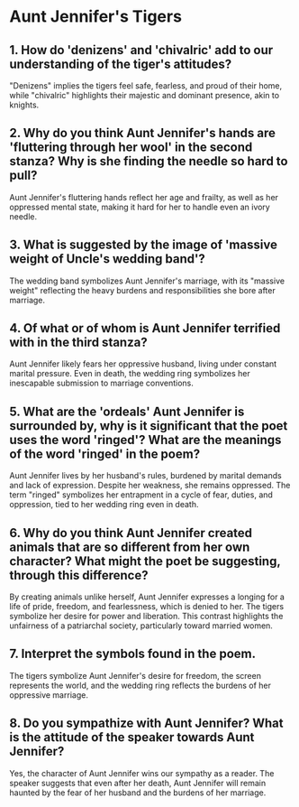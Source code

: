 # Aunt Jennifer's Tigers 
## 1. How do 'denizens' and 'chivalric' add to our understanding of the tiger's attitudes? 
"Denizens" implies the tigers feel safe, fearless, and proud of their home, while "chivalric" highlights their majestic and dominant presence, akin to knights.

## 2. Why do you think Aunt Jennifer's hands are 'fluttering through her wool' in the second stanza? Why is she finding the needle so hard to pull? 
Aunt Jennifer's fluttering hands reflect her age and frailty, as well as her oppressed mental state, making it hard for her to handle even an ivory needle.

## 3. What is suggested by the image of 'massive weight of Uncle's wedding band'?
The wedding band symbolizes Aunt Jennifer's marriage, with its "massive weight" reflecting the heavy burdens and responsibilities she bore after marriage.

## 4. Of what or of whom is Aunt Jennifer terrified with in the third stanza? 
Aunt Jennifer likely fears her oppressive husband, living under constant marital pressure. Even in death, the wedding ring symbolizes her inescapable submission to marriage conventions.

## 5. What are the 'ordeals' Aunt Jennifer is surrounded by, why is it significant that the poet uses the word 'ringed'? What are the meanings of the word 'ringed' in the poem?  
Aunt Jennifer lives by her husband's rules, burdened by marital demands and lack of expression. Despite her weakness, she remains oppressed. The term "ringed" symbolizes her entrapment in a cycle of fear, duties, and oppression, tied to her wedding ring even in death.

## 6. Why do you think Aunt Jennifer created animals that are so different from her own character? What might the poet be suggesting, through this difference? 
By creating animals unlike herself, Aunt Jennifer expresses a longing for a life of pride, freedom, and fearlessness, which is denied to her. The tigers symbolize her desire for power and liberation. This contrast highlights the unfairness of a patriarchal society, particularly toward married women.

## 7. Interpret the symbols found in the poem. 
The tigers symbolize Aunt Jennifer's desire for freedom, the screen represents the world, and the wedding ring reflects the burdens of her oppressive marriage.

## 8. Do you sympathize with Aunt Jennifer? What is the attitude of the speaker towards Aunt Jennifer?
Yes, the character of Aunt Jennifer wins our sympathy as a reader. The speaker suggests that even after her death, Aunt Jennifer will remain haunted by the fear of her husband and the burdens of her marriage.
